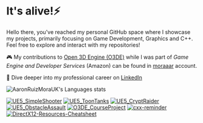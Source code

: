 # It's alive!⚡

Hello there, you've reached my personal GitHub space where I showcase my projects, primarily focusing on Game Development, Graphics and C++. Feel free to explore and interact with my repositories!

🎮 My contributions to [Open 3D Engine (O3DE)](https://github.com/o3de/o3de) while I was part of *Game Engine and Developer Services* (Amazon) can be found in [moraaar](https://github.com/moraaar) account.

🔗 Dive deeper into my professional career on [LinkedIn](https://www.linkedin.com/in/aaron-ruiz-mora-5621526/)

<!--
**AaronRuizMoraUK/AaronRuizMoraUK** is a ✨ _special_ ✨ repository because its `README.md` (this file) appears on your GitHub profile.

Here are some ideas to get you started:

- 🔭 I’m currently working on ...
- 🌱 I’m currently learning ...
- 👯 I’m looking to collaborate on ...
- 🤔 I’m looking for help with ...
- 💬 Ask me about ...
- 📫 How to reach me: ...
- 😄 Pronouns: ...
- ⚡ Fun fact: ...
- 🎮 🎲♟🎯🔧🕹

![AaronRuizMoraUK's GitHub stats](https://github-readme-stats.vercel.app/api?username=AaronRuizMoraUK&count_private=true&show_icons=true&theme=tokyonight&rank_icon=github)
-->

<!-- Stats -->
![AaronRuizMoraUK's Languages stats](https://github-readme-stats.vercel.app/api/top-langs/?username=AaronRuizMoraUK&count_private=true&langs_count=8&theme=tokyonight&layout=compact)

<!-- Pinned projects -->
[![UE5_SimpleShooter](https://github-readme-stats.vercel.app/api/pin/?username=AaronRuizMoraUK&repo=UE5_SimpleShooter&theme=tokyonight)](https://github.com/AaronRuizMoraUK/UE5_SimpleShooter)
[![UE5_ToonTanks](https://github-readme-stats.vercel.app/api/pin/?username=AaronRuizMoraUK&repo=UE5_ToonTanks&theme=tokyonight)](https://github.com/AaronRuizMoraUK/UE5_ToonTanks)
[![UE5_CryptRaider](https://github-readme-stats.vercel.app/api/pin/?username=AaronRuizMoraUK&repo=UE5_CryptRaider&theme=tokyonight)](https://github.com/AaronRuizMoraUK/UE5_CryptRaider)
[![UE5_ObstacleAssault](https://github-readme-stats.vercel.app/api/pin/?username=AaronRuizMoraUK&repo=UE5_ObstacleAssault&theme=tokyonight)](https://github.com/AaronRuizMoraUK/UE5_ObstacleAssault)
[![O3DE_CourseProject](https://github-readme-stats.vercel.app/api/pin/?username=AaronRuizMoraUK&repo=O3DE_CourseProject&theme=tokyonight)](https://github.com/AaronRuizMoraUK/O3DE_CourseProject)
[![cxx-reminder](https://github-readme-stats.vercel.app/api/pin/?username=AaronRuizMoraUK&repo=cxx-reminder&theme=tokyonight)](https://github.com/AaronRuizMoraUK/cxx-reminder)
[![DirectX12-Resources-Cheatsheet](https://github-readme-stats.vercel.app/api/pin/?username=AaronRuizMoraUK&repo=DirectX12-Resources-Cheatsheet&theme=tokyonight)](https://github.com/AaronRuizMoraUK/DirectX12-Resources-Cheatsheet)
